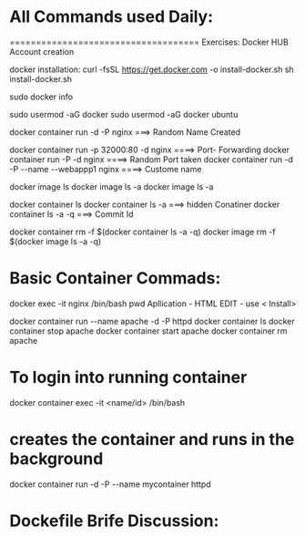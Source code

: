 # All Commands used Daily:
====================================
Exercises: Docker HUB Account creation

docker installation:
curl -fsSL https://get.docker.com -o install-docker.sh
sh install-docker.sh

sudo docker info

sudo usermod -aG docker <user-name>
sudo usermod -aG docker ubuntu

docker container run -d -P nginx ===> Random Name Created

docker container run -p 32000:80 -d nginx          ====> Port- Forwarding
docker container run -P -d nginx                   ====> Random Port taken
docker container run -d -P --name --webappp1 nginx ====> Custome name

docker image ls
docker image ls -a
docker image ls -a

docker container ls
docker container ls -a          ===> hidden Conatiner 
docker container ls -a -q       ===> Commit Id

docker container rm -f $(docker container ls -a -q)
docker image rm -f $(docker image ls -a -q)

# Basic Container Commads:

docker exec -it nginx /bin/bash
pwd
Apllication - HTML
EDIT - use < Install>

docker container run --name apache -d -P httpd
docker container ls
docker container stop apache
docker container start apache
docker container rm apache

# To login into running container
docker container exec -it <name/id> /bin/bash

# creates the container and runs in the background
docker container run -d -P --name mycontainer httpd

# Dockefile Brife Discussion: 

